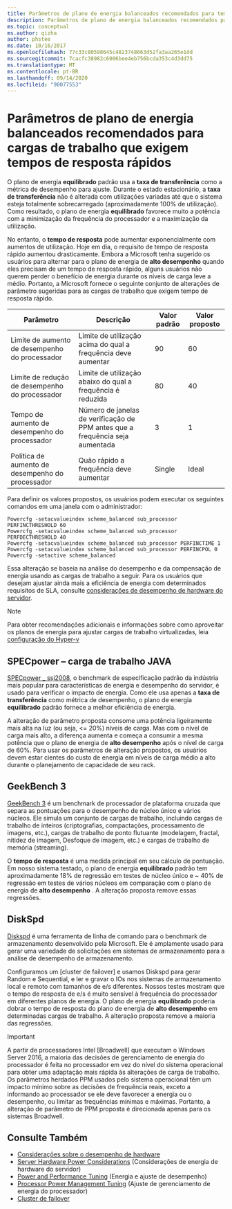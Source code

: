 ```yaml
---
title: Parâmetros de plano de energia balanceados recomendados para tempos de resposta rápidos
description: Parâmetros de plano de energia balanceados recomendados para tempos de resposta rápidos
ms.topic: conceptual
ms.author: qizha
author: phstee
ms.date: 10/16/2017
ms.openlocfilehash: 77c33c80598645c4823748663d52fa3aa265e1dd
ms.sourcegitcommit: 7cacfc38982c6006bee4eb756bcda353c4d3dd75
ms.translationtype: MT
ms.contentlocale: pt-BR
ms.lasthandoff: 09/14/2020
ms.locfileid: "90077553"
---
```

# <a name="recommended-balanced-power-plan-parameters-for-workloads-requiring-quick-response-times"></a>Parâmetros de plano de energia balanceados recomendados para cargas de trabalho que exigem tempos de resposta rápidos

O plano de energia **equilibrado** padrão usa a **taxa de transferência** como a métrica de desempenho para ajuste. Durante o estado estacionário, a **taxa de transferência** não é alterada com utilizações variadas até que o sistema esteja totalmente sobrecarregado (aproximadamente 100% de utilização).  Como resultado, o plano de energia **equilibrado** favorece muito a potência com a minimização da frequência do processador e a maximização da utilização.

No entanto, o **tempo de resposta** pode aumentar exponencialmente com aumentos de utilização. Hoje em dia, o requisito de tempo de resposta rápido aumentou drasticamente. Embora a Microsoft tenha sugerido os usuários para alternar para o plano de energia de **alto desempenho** quando eles precisam de um tempo de resposta rápido, alguns usuários não querem perder o benefício de energia durante os níveis de carga leve a médio. Portanto, a Microsoft fornece o seguinte conjunto de alterações de parâmetro sugeridas para as cargas de trabalho que exigem tempo de resposta rápido.


| Parâmetro | Descrição | Valor padrão | Valor proposto |
|------------------------|--------------------------------------------------------------------------------------------------------------------------------------------------------|----------------------------------------------------------------------------------|-----------------------------------------------------------------------------------------------------------------------------------------------------------|
| Limite de aumento de desempenho do processador | Limite de utilização acima do qual a frequência deve aumentar | 90 | 60 |
| Limite de redução de desempenho do processador | Limite de utilização abaixo do qual a frequência é reduzida | 80 | 40 |
| Tempo de aumento de desempenho do processador | Número de janelas de verificação de PPM antes que a frequência seja aumentada | 3 | 1 |
| Política de aumento de desempenho do processador | Quão rápido a frequência deve aumentar | Single | Ideal |

Para definir os valores propostos, os usuários podem executar os seguintes comandos em uma janela com o administrador:

``` syntax
Powercfg -setacvalueindex scheme_balanced sub_processor PERFINCTHRESHOLD 60
Powercfg -setacvalueindex scheme_balanced sub_processor PERFDECTHRESHOLD 40
Powercfg -setacvalueindex scheme_balanced sub_processor PERFINCTIME 1
Powercfg -setacvalueindex scheme_balanced sub_processor PERFINCPOL 0
Powercfg -setactive scheme_balanced
```

Essa alteração se baseia na análise do desempenho e da compensação de energia usando as cargas de trabalho a seguir. Para os usuários que desejam ajustar ainda mais a eficiência de energia com determinados requisitos de SLA, consulte [considerações de desempenho de hardware do servidor](../power.md).

>[!Note]
> Para obter recomendações adicionais e informações sobre como aproveitar os planos de energia para ajustar cargas de trabalho virtualizadas, leia [configuração do Hyper-v](../../role/hyper-v-server/configuration.md)

## <a name="specpower--java-workload"></a>SPECpower – carga de trabalho JAVA

[SPECpower \_ ssj2008](http://spec.org/power_ssj2008/), o benchmark de especificação padrão da indústria mais popular para características de energia e desempenho do servidor, é usado para verificar o impacto de energia. Como ele usa apenas a **taxa de transferência** como métrica de desempenho, o plano de energia **equilibrado** padrão fornece a melhor eficiência de energia.

A alteração de parâmetro proposta consome uma potência ligeiramente mais alta na luz (ou seja, <= 20%) níveis de carga. Mas com o nível de carga mais alto, a diferença aumenta e começa a consumir a mesma potência que o plano de energia de **alto desempenho** após o nível de carga de 60%. Para usar os parâmetros de alteração propostos, os usuários devem estar cientes do custo de energia em níveis de carga médio a alto durante o planejamento de capacidade de seu rack.

## <a name="geekbench-3"></a>GeekBench 3

[GeekBench 3](http://www.geekbench.com/geekbench3/) é um benchmark de processador de plataforma cruzada que separa as pontuações para o desempenho de núcleo único e vários núcleos. Ele simula um conjunto de cargas de trabalho, incluindo cargas de trabalho de inteiros (criptografias, compactações, processamento de imagens, etc.), cargas de trabalho de ponto flutuante (modelagem, fractal, nitidez de imagem, Desfoque de imagem, etc.) e cargas de trabalho de memória (streaming).

O **tempo de resposta** é uma medida principal em seu cálculo de pontuação. Em nosso sistema testado, o plano de energia **equilibrado** padrão tem aproximadamente 18% de regressão em testes de núcleo único e ~ 40% de regressão em testes de vários núcleos em comparação com o plano de energia de **alto desempenho** . A alteração proposta remove essas regressões.

## <a name="diskspd"></a>DiskSpd

[Diskspd](https://en.wikipedia.org/wiki/Diskspd) é uma ferramenta de linha de comando para o benchmark de armazenamento desenvolvido pela Microsoft. Ele é amplamente usado para gerar uma variedade de solicitações em sistemas de armazenamento para a análise de desempenho de armazenamento.

Configuramos um [cluster de failover] e usamos Diskspd para gerar Random e Sequential, e ler e gravar o IOs nos sistemas de armazenamento local e remoto com tamanhos de e/s diferentes. Nossos testes mostram que o tempo de resposta de e/s é muito sensível à frequência do processador em diferentes planos de energia. O plano de energia **equilibrado** poderia dobrar o tempo de resposta do plano de energia de **alto desempenho** em determinadas cargas de trabalho. A alteração proposta remove a maioria das regressões.

>[!Important]
>A partir de processadores Intel [Broadwell] que executam o Windows Server 2016, a maioria das decisões de gerenciamento de energia do processador é feita no processador em vez do nível do sistema operacional para obter uma adaptação mais rápida às alterações de carga de trabalho. Os parâmetros herdados PPM usados pelo sistema operacional têm um impacto mínimo sobre as decisões de frequência reais, exceto a informando ao processador se ele deve favorecer a energia ou o desempenho, ou limitar as frequências mínimas e máximas. Portanto, a alteração de parâmetro de PPM proposta é direcionada apenas para os sistemas Broadwell.

## <a name="see-also"></a>Consulte Também
- [Considerações sobre o desempenho de hardware](../index.md)
- [Server Hardware Power Considerations](../power.md) (Considerações de energia de hardware do servidor)
- [Power and Performance Tuning](power-performance-tuning.md) (Energia e ajuste de desempenho)
- [Processor Power Management Tuning](processor-power-management-tuning.md) (Ajuste de gerenciamento de energia do processador)
- [Cluster de failover](/previous-versions/windows/it-pro/windows-server-2008-R2-and-2008/cc725923(v=ws.10))